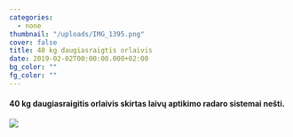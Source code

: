 ```yaml
---
categories:
  - none
thumbnail: "/uploads/IMG_1395.png"
cover: false
title: 40 kg daugiasraigtis orlaivis
date: 2019-02-02T00:00:00.000+02:00
bg_color: ""
fg_color: ""
---
```


#### 40 kg daugiasraigitis orlaivis skirtas laivų aptikimo radaro sistemai nešti.

![](/uploads/ezgif.com-video-to-gif.gif)
